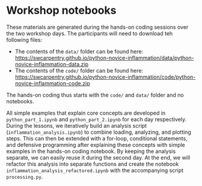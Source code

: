 # Workshop notebooks

These materials are generated during the hands-on coding sessions over the two workshop days. The participants will need to download teh following files:

- The contents of the `data/` folder can be found here: https://swcarpentry.github.io/python-novice-inflammation/data/python-novice-inflammation-data.zip
- The contents of the `code/` folder can be found here: https://swcarpentry.github.io/python-novice-inflammation/code/python-novice-inflammation-code.zip

The hands-on coding thus starts with the `code/` and `data/` folder and no notebooks.   

All simple examples that explain core concepts are developed in `python_part_1.ipynb` and `python_part_2.ipynb` for each day respectively. During the lessons, we iteratively build an analysis script (`inflammation_analysis.ipynb`) to combine loading, analyzing, and plotting steps. This can then be extended with a for-loop, conditional statements, and defensive programming after explaining these concepts with simple examples in the hands-on coding notebook. By keeping the analysis separate, we can easily reuse it during the second day. At the end, we will refactor this analysis into separate functions and create the notebook `inflammation_analysis_refactored.ipynb` with the accompanying script `processing.py`.
